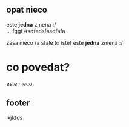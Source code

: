 opat nieco  
----------
este **jedna** zmena :/  
... fggf
#sdfadsfasdfafa

zasa nieco (a stale to iste) 
este **jedna** zmena :/  
 
co povedat?
===========
este nieco

footer
------
lkjkfds
